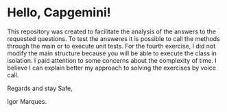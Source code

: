 # Hello, Capgemini!

This repository was created to facilitate the analysis of the answers to the requested questions.
To test the answeres it is possible to call the methods through the main or to execute unit tests.
For the fourth exercise, I did not modify the main structure because you will be able to execute the class in isolation.
I paid attention to some concerns about the complexity of time.
I believe I can explain better my approach to solving the exercises by voice call.

Regards and stay Safe,

Igor Marques.


